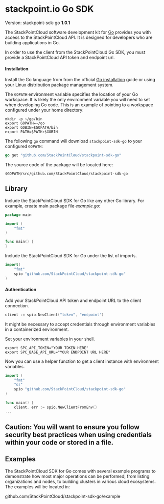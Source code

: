 # stackpoint.io Go SDK

Version: stackpoint-sdk-go **1.0.1**

The StackPointCloud software development kit for [Go](https://www.golang.org/) provides you with access to the StackPointCloud API. It is designed for developers who are building applications in Go.

In order to use the client from the StackPointCloud Go SDK, you must provide a StackPointCloud API token and endpoint url.

#### Installation

Install the Go language from from the official [Go installation](https://golang.org/doc/install) guide or using your Linux distribution package management system.

The `GOPATH` environment variable specifies the location of your Go workspace. It is likely the only environment variable you will need to set when developing Go code. This is an example of pointing to a workspace configured under your home directory:

```
mkdir -p ~/go/bin
export GOPATH=~/go
export GOBIN=$GOPATH/bin
export PATH=$PATH:$GOBIN
```

The following `go` command will download `stackpoint-sdk-go` to your configured `GOPATH`:

```go
go get "github.com/StackPointCloud/stackpoint-sdk-go"
```

The source code of the package will be located here:

    $GOPATH/src/github.com/StackPointCloud/stackpoint-sdk-go

## Library

Include the StackPointCloud SDK for Go like any other Go library. For example, create main package file *example.go*:

```go
package main

import (
	"fmt"
)

func main() {
}
```

Include the StackPointCloud SDK for Go under the list of imports.

```go
import(
	"fmt"    
	spio "github.com/StackPointCloud/stackpoint-sdk-go"
)
```

#### Authentication

Add your StackPointCloud API token and endpoint URL to the client connection.

```go
client := spio.NewClient("token", "endpoint")
```

It might be necessary to accept credentials through environment variables in a containerized environment.

Set your environment variables in your shell.

```
export SPC_API_TOKEN="YOUR TOKEN HERE"
export SPC_BASE_API_URL="YOUR ENDPOINT URL HERE"
```

Now you can use a helper function to get a client instance with environment variables.

```go
import (
	"fmt"
	"os"
	spio "github.com/StackPointCloud/stackpoint-sdk-go"
)

func main() {
	client, err := spio.NewClientFromEnv()
...
```

**Caution**: You will want to ensure you follow security best practices when using credentials within your code or stored in a file.
-----------------

## Examples

The StackPointCloud SDK for Go comes with several example programs to demonstrate how most major operations can be performed, from listing organizations and nodes, to building clusters in various cloud ecosystems.  The examples will be located in:

github.com/StackPointCloud/stackpoint-sdk-go/example
